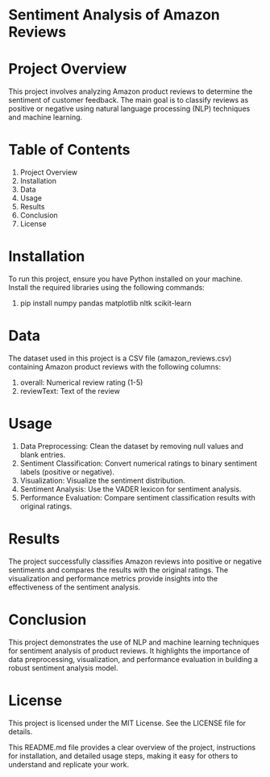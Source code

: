 # Sentiment Analysis of Amazon Reviews

# Project Overview
This project involves analyzing Amazon product reviews to determine the sentiment of customer feedback. The main goal is to classify reviews as positive or negative using natural language processing (NLP) techniques and machine learning.

# Table of Contents

1. Project Overview
2. Installation
3. Data
4. Usage
5. Results
6. Conclusion
7. License

# Installation
To run this project, ensure you have Python installed on your machine. Install the required libraries using the following commands:

1. pip install numpy pandas matplotlib nltk scikit-learn


# Data
The dataset used in this project is a CSV file (amazon_reviews.csv) containing Amazon product reviews with the following columns:

1. overall: Numerical review rating (1-5)
2. reviewText: Text of the review

# Usage
1. Data Preprocessing: Clean the dataset by removing null values and blank entries.
2. Sentiment Classification: Convert numerical ratings to binary sentiment labels (positive or negative).
3. Visualization: Visualize the sentiment distribution.
4. Sentiment Analysis: Use the VADER lexicon for sentiment analysis.
5. Performance Evaluation: Compare sentiment classification results with original ratings.

# Results
The project successfully classifies Amazon reviews into positive or negative sentiments and compares the results with the original ratings. The visualization and performance metrics provide insights into the effectiveness of the sentiment analysis.

# Conclusion
This project demonstrates the use of NLP and machine learning techniques for sentiment analysis of product reviews. It highlights the importance of data preprocessing, visualization, and performance evaluation in building a robust sentiment analysis model.

# License
This project is licensed under the MIT License. See the LICENSE file for details.

This README.md file provides a clear overview of the project, instructions for installation, and detailed usage steps, making it easy for others to understand and replicate your work.


